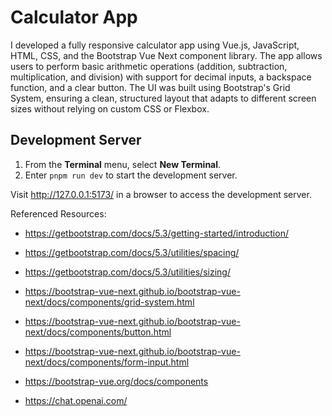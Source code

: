 # Calculator App

I developed a fully responsive calculator app using Vue.js, JavaScript, HTML, CSS, and the Bootstrap Vue Next component library. The app allows users to perform basic arithmetic operations (addition, subtraction, multiplication, and division) with support for decimal inputs, a backspace function, and a clear button. The UI was built using Bootstrap's Grid System, ensuring a clean, structured layout that adapts to different screen sizes without relying on custom CSS or Flexbox.

## Development Server

1. From the **Terminal** menu, select **New Terminal**.
2. Enter `pnpm run dev` to start the development server.

Visit <http://127.0.0.1:5173/> in a browser to access the development server.


Referenced Resources:

- https://getbootstrap.com/docs/5.3/getting-started/introduction/

- https://getbootstrap.com/docs/5.3/utilities/spacing/

- https://getbootstrap.com/docs/5.3/utilities/sizing/

- https://bootstrap-vue-next.github.io/bootstrap-vue-next/docs/components/grid-system.html

- https://bootstrap-vue-next.github.io/bootstrap-vue-next/docs/components/button.html

- https://bootstrap-vue-next.github.io/bootstrap-vue-next/docs/components/form-input.html

- https://bootstrap-vue.org/docs/components

- https://chat.openai.com/

